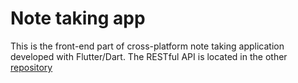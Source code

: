 # Note taking app

This is the front-end part of cross-platform note taking application developed with Flutter/Dart. The RESTful API is located in the other [repository](https://github.com/KatePril/note-taking-app-back-end/)
